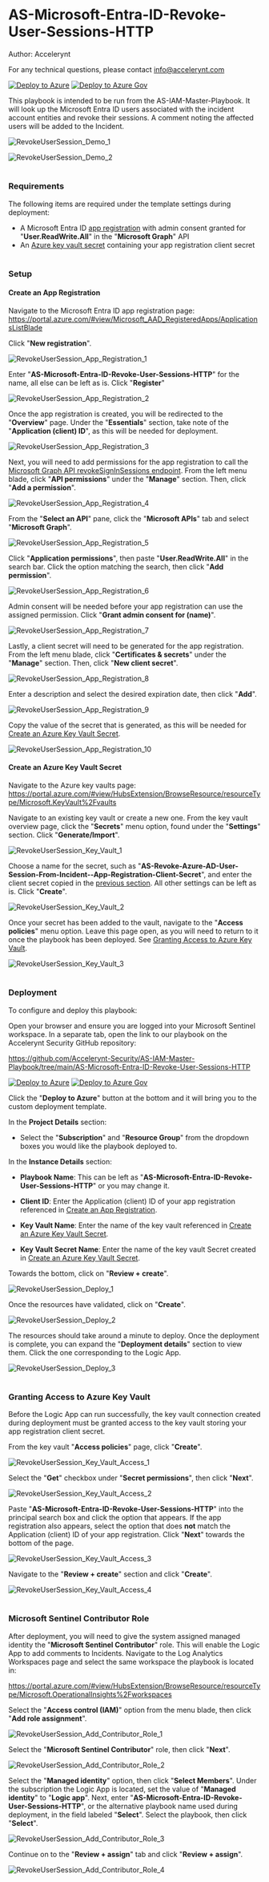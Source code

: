 # AS-Microsoft-Entra-ID-Revoke-User-Sessions-HTTP

Author: Accelerynt

For any technical questions, please contact info@accelerynt.com  

[![Deploy to Azure](https://aka.ms/deploytoazurebutton)](https://portal.azure.com/#create/Microsoft.Template/uri/https%3A%2F%2Fraw.githubusercontent.com%2FAzure%2FAzure-Sentinel%2Fmaster%2FPlaybooks%2FAS-IAM-Master-Playbook%2FAS-Microsoft-Entra-ID-Revoke-User-Sessions-HTTP%2Fazuredeploy.json)
[![Deploy to Azure Gov](https://aka.ms/deploytoazuregovbutton)](https://portal.azure.us/#create/Microsoft.Template/uri/https%3A%2F%2Fraw.githubusercontent.com%2FAzure%2FAzure-Sentinel%2Fmaster%2FPlaybooks%2FAS-IAM-Master-Playbook%2FAS-Microsoft-Entra-ID-Revoke-User-Sessions-HTTP%2Fazuredeploy.json)       

This playbook is intended to be run from the AS-IAM-Master-Playbook. It will look up the Microsoft Entra ID users associated with the incident account entities and revoke their sessions. A comment noting the affected users will be added to the Incident.
                                                                                                                                     
![RevokeUserSession_Demo_1](Images/RevokeUserSession_Demo_1.png)

![RevokeUserSession_Demo_2](Images/RevokeUserSession_Demo_2.png)


#
### Requirements
                                                                                                                                     
The following items are required under the template settings during deployment: 

* A Microsoft Entra ID [app registration](https://github.com/Azure/Azure-Sentinel/tree/master/Playbooks/AS-Microsoft-Entra-ID-Revoke-User-Sessions-HTTP#create-an-app-registration) with admin consent granted for "**User.ReadWrite.All**" in the "**Microsoft Graph**" API
* An [Azure key vault secret](https://github.com/Azure/Azure-Sentinel/tree/master/Playbooks/AS-Microsoft-Entra-ID-Revoke-User-Sessions-HTTP#create-an-azure-key-vault-secret) containing your app registration client secret


# 
### Setup

#### Create an App Registration

Navigate to the Microsoft Entra ID app registration page: https://portal.azure.com/#view/Microsoft_AAD_RegisteredApps/ApplicationsListBlade

Click "**New registration**".

![RevokeUserSession_App_Registration_1](Images/RevokeUserSession_App_Registration_1.png)

Enter "**AS-Microsoft-Entra-ID-Revoke-User-Sessions-HTTP**" for the name, all else can be left as is. Click "**Register**"

![RevokeUserSession_App_Registration_2](Images/RevokeUserSession_App_Registration_2.png)

Once the app registration is created, you will be redirected to the "**Overview**" page. Under the "**Essentials**" section, take note of the "**Application (client) ID**", as this will be needed for deployment.

![RevokeUserSession_App_Registration_3](Images/RevokeUserSession_App_Registration_3.png)

Next, you will need to add permissions for the app registration to call the [Microsoft Graph API revokeSignInSessions endpoint](https://learn.microsoft.com/en-us/graph/api/user-revokesigninsessions?view=graph-rest-1.0&tabs=http). From the left menu blade, click "**API permissions**" under the "**Manage**" section. Then, click "**Add a permission**".

![RevokeUserSession_App_Registration_4](Images/RevokeUserSession_App_Registration_4.png)

From the "**Select an API**" pane, click the "**Microsoft APIs**" tab and select "**Microsoft Graph**".

![RevokeUserSession_App_Registration_5](Images/RevokeUserSession_App_Registration_5.png)

Click "**Application permissions**", then paste "**User.ReadWrite.All**" in the search bar. Click the option matching the search, then click "**Add permission**".

![RevokeUserSession_App_Registration_6](Images/RevokeUserSession_App_Registration_6.png)

Admin consent will be needed before your app registration can use the assigned permission. Click "**Grant admin consent for (name)**".

![RevokeUserSession_App_Registration_7](Images/RevokeUserSession_App_Registration_7.png)

Lastly, a client secret will need to be generated for the app registration. From the left menu blade, click "**Certificates & secrets**" under the "**Manage**" section. Then, click "**New client secret**".

![RevokeUserSession_App_Registration_8](Images/RevokeUserSession_App_Registration_8.png)

Enter a description and select the desired expiration date, then click "**Add**".

![RevokeUserSession_App_Registration_9](Images/RevokeUserSession_App_Registration_9.png)

Copy the value of the secret that is generated, as this will be needed for [Create an Azure Key Vault Secret](https://github.com/Azure/Azure-Sentinel/tree/master/Playbooks/AS-Microsoft-Entra-ID-Revoke-User-Sessions-HTTP#create-an-azure-key-vault-secret).

![RevokeUserSession_App_Registration_10](Images/RevokeUserSession_App_Registration_10.png)


#### Create an Azure Key Vault Secret

Navigate to the Azure key vaults page: https://portal.azure.com/#view/HubsExtension/BrowseResource/resourceType/Microsoft.KeyVault%2Fvaults

Navigate to an existing key vault or create a new one. From the key vault overview page, click the "**Secrets**" menu option, found under the "**Settings**" section. Click "**Generate/Import**".

![RevokeUserSession_Key_Vault_1](Images/RevokeUserSession_Key_Vault_1.png)

Choose a name for the secret, such as "**AS-Revoke-Azure-AD-User-Session-From-Incident--App-Registration-Client-Secret**", and enter the client secret copied in the [previous section](https://github.com/Azure/Azure-Sentinel/tree/master/Playbooks/AS-Microsoft-Entra-ID-Revoke-User-Sessions-HTTP#create-an-app-registration). All other settings can be left as is. Click "**Create**". 

![RevokeUserSession_Key_Vault_2](Images/RevokeUserSession_Key_Vault_2.png)

Once your secret has been added to the vault, navigate to the "**Access policies**" menu option. Leave this page open, as you will need to return to it once the playbook has been deployed. See [Granting Access to Azure Key Vault](https://github.com/Azure/Azure-Sentinel/tree/master/Playbooks/AS-Microsoft-Entra-ID-Revoke-User-Sessions-HTTP#granting-access-to-azure-key-vault).

![RevokeUserSession_Key_Vault_3](Images/RevokeUserSession_Key_Vault_3.png)


#
### Deployment

To configure and deploy this playbook:
 
Open your browser and ensure you are logged into your Microsoft Sentinel workspace. In a separate tab, open the link to our playbook on the Accelerynt Security GitHub repository:

https://github.com/Accelerynt-Security/AS-IAM-Master-Playbook/tree/main/AS-Microsoft-Entra-ID-Revoke-User-Sessions-HTTP

[![Deploy to Azure](https://aka.ms/deploytoazurebutton)](https://portal.azure.com/#create/Microsoft.Template/uri/https%3A%2F%2Fraw.githubusercontent.com%2FAzure%2FAzure-Sentinel%2Fmaster%2FPlaybooks%2FAS-IAM-Master-Playbook%2FAS-Microsoft-Entra-ID-Revoke-User-Sessions-HTTP%2Fazuredeploy.json)
[![Deploy to Azure Gov](https://aka.ms/deploytoazuregovbutton)](https://portal.azure.us/#create/Microsoft.Template/uri/https%3A%2F%2Fraw.githubusercontent.com%2FAzure%2FAzure-Sentinel%2Fmaster%2FPlaybooks%2FAS-IAM-Master-Playbook%2FAS-Microsoft-Entra-ID-Revoke-User-Sessions-HTTP%2Fazuredeploy.json)                                             

Click the "**Deploy to Azure**" button at the bottom and it will bring you to the custom deployment template.

In the **Project Details** section:

* Select the "**Subscription**" and "**Resource Group**" from the dropdown boxes you would like the playbook deployed to.  

In the **Instance Details** section:

* **Playbook Name**: This can be left as "**AS-Microsoft-Entra-ID-Revoke-User-Sessions-HTTP**" or you may change it.

* **Client ID**: Enter the Application (client) ID of your app registration referenced in [Create an App Registration](https://github.com/Azure/Azure-Sentinel/tree/master/Playbooks/AS-Microsoft-Entra-ID-Revoke-User-Sessions-HTTP#create-an-app-registration).

* **Key Vault Name**: Enter the name of the key vault referenced in [Create an Azure Key Vault Secret](https://github.com/Azure/Azure-Sentinel/tree/master/Playbooks/AS-Microsoft-Entra-ID-Revoke-User-Sessions-HTTP#create-an-azure-key-vault-secret).

* **Key Vault Secret Name**: Enter the name of the key vault Secret created in [Create an Azure Key Vault Secret](https://github.com/Azure/Azure-Sentinel/tree/master/Playbooks/AS-Microsoft-Entra-ID-Revoke-User-Sessions-HTTP#create-an-azure-key-vault-secret).

Towards the bottom, click on "**Review + create**". 

![RevokeUserSession_Deploy_1](Images/RevokeUserSession_Deploy_1.png)

Once the resources have validated, click on "**Create**".

![RevokeUserSession_Deploy_2](Images/RevokeUserSession_Deploy_2.png)

The resources should take around a minute to deploy. Once the deployment is complete, you can expand the "**Deployment details**" section to view them.
Click the one corresponding to the Logic App.

![RevokeUserSession_Deploy_3](Images/RevokeUserSession_Deploy_3.png)


#
### Granting Access to Azure Key Vault

Before the Logic App can run successfully, the key vault connection created during deployment must be granted access to the key vault storing your app registration client secret.

From the key vault "**Access policies**" page, click "**Create**".

![RevokeUserSession_Key_Vault_Access_1](Images/RevokeUserSession_Key_Vault_Access_1.png)

Select the "**Get**" checkbox under "**Secret permissions**", then click "**Next**".

![RevokeUserSession_Key_Vault_Access_2](Images/RevokeUserSession_Key_Vault_Access_2.png)

Paste "**AS-Microsoft-Entra-ID-Revoke-User-Sessions-HTTP**" into the principal search box and click the option that appears. If the app registration also appears, select the option that does **not** match the Application (client) ID of your app registration. Click "**Next**" towards the bottom of the page.

![RevokeUserSession_Key_Vault_Access_3](Images/RevokeUserSession_Key_Vault_Access_3.png)

Navigate to the "**Review + create**" section and click "**Create**".

![RevokeUserSession_Key_Vault_Access_4](Images/RevokeUserSession_Key_Vault_Access_4.png)


#
### Microsoft Sentinel Contributor Role

After deployment, you will need to give the system assigned managed identity the "**Microsoft Sentinel Contributor**" role. This will enable the Logic App to add comments to Incidents. Navigate to the Log Analytics Workspaces page and select the same workspace the playbook is located in:

https://portal.azure.com/#view/HubsExtension/BrowseResource/resourceType/Microsoft.OperationalInsights%2Fworkspaces

Select the "**Access control (IAM)**" option from the menu blade, then click "**Add role assignment**".

![RevokeUserSession_Add_Contributor_Role_1](Images/RevokeUserSession_Add_Contributor_Role_1.png)

Select the "**Microsoft Sentinel Contributor**" role, then click "**Next**".

![RevokeUserSession_Add_Contributor_Role_2](Images/RevokeUserSession_Add_Contributor_Role_2.png)

Select the "**Managed identity**" option, then click "**Select Members**". Under the subscription the Logic App is located, set the value of "**Managed identity**" to "**Logic app**". Next, enter "**AS-Microsoft-Entra-ID-Revoke-User-Sessions-HTTP**", or the alternative playbook name used during deployment, in the field labeled "**Select**". Select the playbook, then click "**Select**".

![RevokeUserSession_Add_Contributor_Role_3](Images/RevokeUserSession_Add_Contributor_Role_3.png)

Continue on to the "**Review + assign**" tab and click "**Review + assign**".

![RevokeUserSession_Add_Contributor_Role_4](Images/RevokeUserSession_Add_Contributor_Role_4.png)
